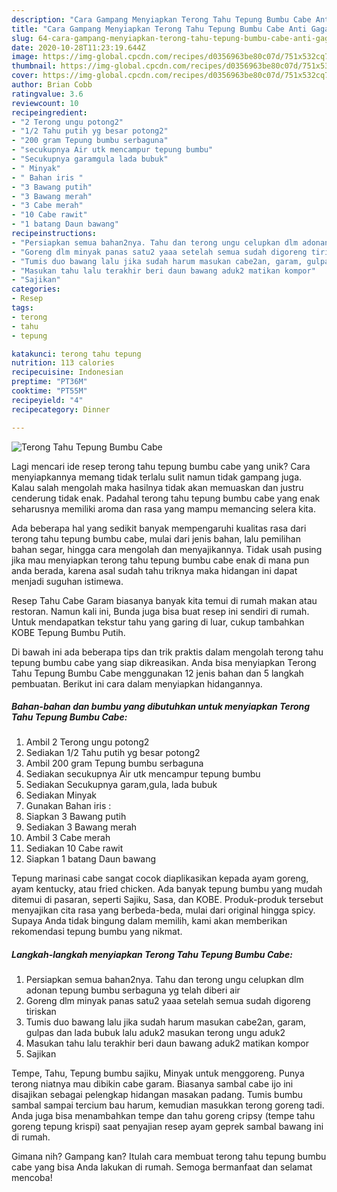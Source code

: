 ```yaml
---
description: "Cara Gampang Menyiapkan Terong Tahu Tepung Bumbu Cabe Anti Gagal"
title: "Cara Gampang Menyiapkan Terong Tahu Tepung Bumbu Cabe Anti Gagal"
slug: 64-cara-gampang-menyiapkan-terong-tahu-tepung-bumbu-cabe-anti-gagal
date: 2020-10-28T11:23:19.644Z
image: https://img-global.cpcdn.com/recipes/d0356963be80c07d/751x532cq70/terong-tahu-tepung-bumbu-cabe-foto-resep-utama.jpg
thumbnail: https://img-global.cpcdn.com/recipes/d0356963be80c07d/751x532cq70/terong-tahu-tepung-bumbu-cabe-foto-resep-utama.jpg
cover: https://img-global.cpcdn.com/recipes/d0356963be80c07d/751x532cq70/terong-tahu-tepung-bumbu-cabe-foto-resep-utama.jpg
author: Brian Cobb
ratingvalue: 3.6
reviewcount: 10
recipeingredient:
- "2 Terong ungu potong2"
- "1/2 Tahu putih yg besar potong2"
- "200 gram Tepung bumbu serbaguna"
- "secukupnya Air utk mencampur tepung bumbu"
- "Secukupnya garamgula lada bubuk"
- " Minyak"
- " Bahan iris "
- "3 Bawang putih"
- "3 Bawang merah"
- "3 Cabe merah"
- "10 Cabe rawit"
- "1 batang Daun bawang"
recipeinstructions:
- "Persiapkan semua bahan2nya. Tahu dan terong ungu celupkan dlm adonan tepung bumbu serbaguna yg telah diberi air"
- "Goreng dlm minyak panas satu2 yaaa setelah semua sudah digoreng tiriskan"
- "Tumis duo bawang lalu jika sudah harum masukan cabe2an, garam, gulpas dan lada bubuk lalu aduk2 masukan terong ungu aduk2"
- "Masukan tahu lalu terakhir beri daun bawang aduk2 matikan kompor"
- "Sajikan"
categories:
- Resep
tags:
- terong
- tahu
- tepung

katakunci: terong tahu tepung 
nutrition: 113 calories
recipecuisine: Indonesian
preptime: "PT36M"
cooktime: "PT55M"
recipeyield: "4"
recipecategory: Dinner

---
```



![Terong Tahu Tepung Bumbu Cabe](https://img-global.cpcdn.com/recipes/d0356963be80c07d/751x532cq70/terong-tahu-tepung-bumbu-cabe-foto-resep-utama.jpg)

Lagi mencari ide resep terong tahu tepung bumbu cabe yang unik? Cara menyiapkannya memang tidak terlalu sulit namun tidak gampang juga. Kalau salah mengolah maka hasilnya tidak akan memuaskan dan justru cenderung tidak enak. Padahal terong tahu tepung bumbu cabe yang enak seharusnya memiliki aroma dan rasa yang mampu memancing selera kita.

Ada beberapa hal yang sedikit banyak mempengaruhi kualitas rasa dari terong tahu tepung bumbu cabe, mulai dari jenis bahan, lalu pemilihan bahan segar, hingga cara mengolah dan menyajikannya. Tidak usah pusing jika mau menyiapkan terong tahu tepung bumbu cabe enak di mana pun anda berada, karena asal sudah tahu triknya maka hidangan ini dapat menjadi suguhan istimewa.

Resep Tahu Cabe Garam biasanya banyak kita temui di rumah makan atau restoran. Namun kali ini, Bunda juga bisa buat resep ini sendiri di rumah. Untuk mendapatkan tekstur tahu yang garing di luar, cukup tambahkan KOBE Tepung Bumbu Putih.


Di bawah ini ada beberapa tips dan trik praktis dalam mengolah terong tahu tepung bumbu cabe yang siap dikreasikan. Anda bisa menyiapkan Terong Tahu Tepung Bumbu Cabe menggunakan 12 jenis bahan dan 5 langkah pembuatan. Berikut ini cara dalam menyiapkan hidangannya.

<!--inarticleads1-->

##### Bahan-bahan dan bumbu yang dibutuhkan untuk menyiapkan Terong Tahu Tepung Bumbu Cabe:

1. Ambil 2 Terong ungu potong2
1. Sediakan 1/2 Tahu putih yg besar potong2
1. Ambil 200 gram Tepung bumbu serbaguna
1. Sediakan secukupnya Air utk mencampur tepung bumbu
1. Sediakan Secukupnya garam,gula, lada bubuk
1. Sediakan  Minyak
1. Gunakan  Bahan iris :
1. Siapkan 3 Bawang putih
1. Sediakan 3 Bawang merah
1. Ambil 3 Cabe merah
1. Sediakan 10 Cabe rawit
1. Siapkan 1 batang Daun bawang


Tepung marinasi cabe sangat cocok diaplikasikan kepada ayam goreng, ayam kentucky, atau fried chicken. Ada banyak tepung bumbu yang mudah ditemui di pasaran, seperti Sajiku, Sasa, dan KOBE. Produk-produk tersebut menyajikan cita rasa yang berbeda-beda, mulai dari original hingga spicy. Supaya Anda tidak bingung dalam memilih, kami akan memberikan rekomendasi tepung bumbu yang nikmat. 

<!--inarticleads2-->

##### Langkah-langkah menyiapkan Terong Tahu Tepung Bumbu Cabe:

1. Persiapkan semua bahan2nya. Tahu dan terong ungu celupkan dlm adonan tepung bumbu serbaguna yg telah diberi air
1. Goreng dlm minyak panas satu2 yaaa setelah semua sudah digoreng tiriskan
1. Tumis duo bawang lalu jika sudah harum masukan cabe2an, garam, gulpas dan lada bubuk lalu aduk2 masukan terong ungu aduk2
1. Masukan tahu lalu terakhir beri daun bawang aduk2 matikan kompor
1. Sajikan


Tempe, Tahu, Tepung bumbu sajiku, Minyak untuk menggoreng. Punya terong niatnya mau dibikin cabe garam. Biasanya sambal cabe ijo ini disajikan sebagai pelengkap hidangan masakan padang. Tumis bumbu sambal sampai tercium bau harum, kemudian masukkan terong goreng tadi. Anda juga bisa menambahkan tempe dan tahu goreng cripsy (tempe tahu goreng tepung krispi) saat penyajian resep ayam geprek sambal bawang ini di rumah. 

Gimana nih? Gampang kan? Itulah cara membuat terong tahu tepung bumbu cabe yang bisa Anda lakukan di rumah. Semoga bermanfaat dan selamat mencoba!
